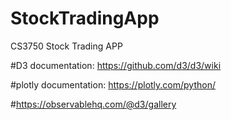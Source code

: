 # StockTradingApp
CS3750 Stock Trading APP


#D3 documentation: https://github.com/d3/d3/wiki 


#plotly documentation: https://plotly.com/python/
  
 
#https://observablehq.com/@d3/gallery
